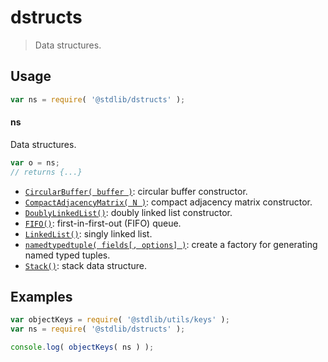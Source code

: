 <!--

@license Apache-2.0

Copyright (c) 2025 The Stdlib Authors.

Licensed under the Apache License, Version 2.0 (the "License");
you may not use this file except in compliance with the License.
You may obtain a copy of the License at

   http://www.apache.org/licenses/LICENSE-2.0

Unless required by applicable law or agreed to in writing, software
distributed under the License is distributed on an "AS IS" BASIS,
WITHOUT WARRANTIES OR CONDITIONS OF ANY KIND, either express or implied.
See the License for the specific language governing permissions and
limitations under the License.

-->

# dstructs

> Data structures.

<section class="usage">

## Usage

```javascript
var ns = require( '@stdlib/dstructs' );
```

#### ns

Data structures.

```javascript
var o = ns;
// returns {...}
```

<!-- <toc pattern="*"> -->

<div class="namespace-toc">

-   <span class="signature">[`CircularBuffer( buffer )`][@stdlib/dstructs/circular-buffer]</span><span class="delimiter">: </span><span class="description">circular buffer constructor.</span>
-   <span class="signature">[`CompactAdjacencyMatrix( N )`][@stdlib/dstructs/compact-adjacency-matrix]</span><span class="delimiter">: </span><span class="description">compact adjacency matrix constructor.</span>
-   <span class="signature">[`DoublyLinkedList()`][@stdlib/dstructs/doubly-linked-list]</span><span class="delimiter">: </span><span class="description">doubly linked list constructor.</span>
-   <span class="signature">[`FIFO()`][@stdlib/dstructs/fifo]</span><span class="delimiter">: </span><span class="description">first-in-first-out (FIFO) queue.</span>
-   <span class="signature">[`LinkedList()`][@stdlib/dstructs/linked-list]</span><span class="delimiter">: </span><span class="description">singly linked list.</span>
-   <span class="signature">[`namedtypedtuple( fields[, options] )`][@stdlib/dstructs/named-typed-tuple]</span><span class="delimiter">: </span><span class="description">create a factory for generating named typed tuples.</span>
-   <span class="signature">[`Stack()`][@stdlib/dstructs/stack]</span><span class="delimiter">: </span><span class="description">stack data structure.</span>

</div>

<!-- </toc> -->

</section>

<!-- /.usage -->

<section class="examples">

## Examples

<!-- TODO: better examples -->

<!-- eslint no-undef: "error" -->

```javascript
var objectKeys = require( '@stdlib/utils/keys' );
var ns = require( '@stdlib/dstructs' );

console.log( objectKeys( ns ) );
```

</section>

<!-- /.examples -->

<!-- Section for related `stdlib` packages. Do not manually edit this section, as it is automatically populated. -->

<section class="related">

</section>

<!-- /.related -->

<!-- Section for all links. Make sure to keep an empty line after the `section` element and another before the `/section` close. -->

<section class="links">

<!-- <toc-links> -->

[@stdlib/dstructs/circular-buffer]: https://github.com/stdlib-js/stdlib/tree/develop/lib/node_modules/%40stdlib/dstructs/circular-buffer

[@stdlib/dstructs/compact-adjacency-matrix]: https://github.com/stdlib-js/stdlib/tree/develop/lib/node_modules/%40stdlib/dstructs/compact-adjacency-matrix

[@stdlib/dstructs/doubly-linked-list]: https://github.com/stdlib-js/stdlib/tree/develop/lib/node_modules/%40stdlib/dstructs/doubly-linked-list

[@stdlib/dstructs/fifo]: https://github.com/stdlib-js/stdlib/tree/develop/lib/node_modules/%40stdlib/dstructs/fifo

[@stdlib/dstructs/linked-list]: https://github.com/stdlib-js/stdlib/tree/develop/lib/node_modules/%40stdlib/dstructs/linked-list

[@stdlib/dstructs/named-typed-tuple]: https://github.com/stdlib-js/stdlib/tree/develop/lib/node_modules/%40stdlib/dstructs/named-typed-tuple

[@stdlib/dstructs/stack]: https://github.com/stdlib-js/stdlib/tree/develop/lib/node_modules/%40stdlib/dstructs/stack

<!-- </toc-links> -->

</section>

<!-- /.links -->
